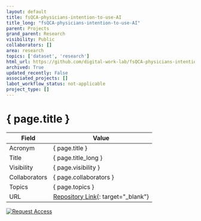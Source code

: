 ```yaml
---
layout: default
title: fsQCA-physicians-intention-to-use-AI
title_long: "fsQCA-physicians-intention-to-use-AI"
parent: Projects
grand_parent: Research
visibility: Public
collaborators: []
area: research
topics: ['dataset', 'research']
html_url: https://github.com/digital-work-lab/fsQCA-physicians-intention-to-use-AI
archived: True
updated_recently: False
associated_projects: []
labot_workflow_status: not-applicable
project_type: []
---
```


# { page.title }

Field               | Value
------------------- | ----------------------------------
Acronym             | { page.title }
Title               | { page.title_long }
Visibility          | { page.visibility }
Collaborators       | { page.collaborators }
Topics              | { page.topics }
URL                 | [Repository Link](https://github.com/digital-work-lab/fsQCA-physicians-intention-to-use-AI){: target="_blank"}

[![Request Access](https://img.shields.io/badge/Request-Access-blue?style=for-the-badge)](https://github.com/digital-work-lab/fsQCA-physicians-intention-to-use-AI/issues/new?assignees=geritwagner&labels=access+request&template=request-repo-access.md&title=%5BAccess+Request%5D+Request+for+access+to+repository)

